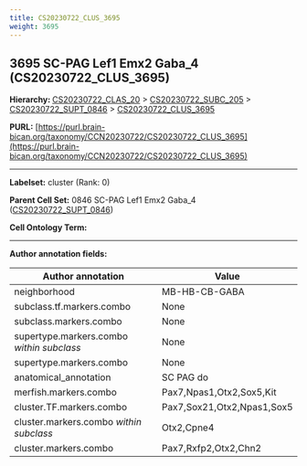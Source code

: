 ```yaml
---
title: CS20230722_CLUS_3695
weight: 3695
---
```

## 3695 SC-PAG Lef1 Emx2 Gaba_4 (CS20230722_CLUS_3695)
<b>Hierarchy: </b>
[CS20230722_CLAS_20](../CS20230722_CLAS_20) >
[CS20230722_SUBC_205](../CS20230722_SUBC_205) >
[CS20230722_SUPT_0846](../CS20230722_SUPT_0846) >
[CS20230722_CLUS_3695](../CS20230722_CLUS_3695)

**PURL:** [https://purl.brain-bican.org/taxonomy/CCN20230722/CS20230722_CLUS_3695](https://purl.brain-bican.org/taxonomy/CCN20230722/CS20230722_CLUS_3695)

---


**Labelset:** cluster (Rank: 0)

**Parent Cell Set:** 0846 SC-PAG Lef1 Emx2 Gaba_4 ([CS20230722_SUPT_0846](../CS20230722_SUPT_0846))



**Cell Ontology Term:** 

[MARKER GENES.]: #


---

[TRANSFERRED ANNOTATIONS.]: #


[AUTHOR ANNOTATION FIELDS.]: #


**Author annotation fields:**

| Author annotation | Value |
|-------------------|-------|
|neighborhood|MB-HB-CB-GABA|
|subclass.tf.markers.combo|None|
|subclass.markers.combo|None|
|supertype.markers.combo _within subclass_|None|
|supertype.markers.combo|None|
|anatomical_annotation|SC PAG do|
|merfish.markers.combo|Pax7,Npas1,Otx2,Sox5,Kit|
|cluster.TF.markers.combo|Pax7,Sox21,Otx2,Npas1,Sox5|
|cluster.markers.combo _within subclass_|Otx2,Cpne4|
|cluster.markers.combo|Pax7,Rxfp2,Otx2,Chn2|

